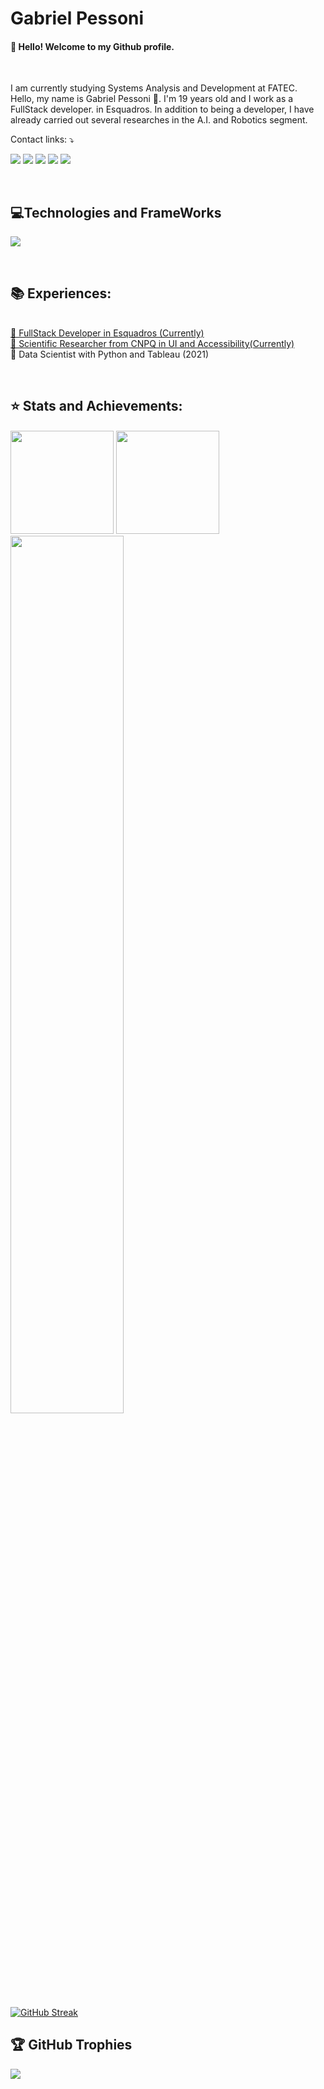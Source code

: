<link rel="stylesheet" href="https://cdn.jsdelivr.net/gh/devicons/devicon@v2.15.1/devicon.min.css">

<h1 >
  Gabriel Pessoni
</h1>
  
  
<h4 > 
  👋 Hello! Welcome to my Github profile. 
</h4>

<br>

<p > 
I am currently studying Systems Analysis and Development at FATEC.
<br>
Hello, my name is Gabriel Pessoni 🖖.
I'm 19 years old and I work as a FullStack developer. in Esquadros. In addition to being a developer, I have already carried out several researches in the A.I. and Robotics segment.
</p>

<p >
  Contact links: ⤵️
</p>

<p >
  <a href="https://br.linkedin.com/in/gabriel-pessoni?trk=public_profile_browsemap">
  <img src="https://img.shields.io/badge/LinkedIn-0077B5?style=for-the-badge&logo=linkedin&logoColor=white"/></a>
  <a href="https://mail.google.com/mail/u/0/#inbox?compose=GTvVlcSHwsJWHqHhPsCMkDSPkhjdCTnMcZMqBNzkKSNHrkkgxFKXqgbrgmkWdrgzwhkvNnNFgVgKq" alt="Gmail">
  <img src="https://img.shields.io/badge/Gmail-D14836?style=for-the-badge&logo=gmail&logoColor=white" /></a>
  <a href="https://api.whatsapp.com/send?phone=5516999980213&text=Gabriel%20Pessoni%20(Desenvolvedor FullStack)" alt="WhatsApp">
  <img src="https://img.shields.io/badge/WhatsApp-25D366?style=for-the-badge&logo=whatsapp&logoColor=white"/></a>
  <a href="https://www.facebook.com/profile.php?id=100009137994367" alt="Facebook">
  <img src="https://img.shields.io/badge/Facebook-1877F2?style=for-the-badge&logo=facebook&logoColor=white"/></a>
  <a href="https://www.instagram.com/mateus_ranzani/" alt="Instagram">
  <img src="[https://img.shields.io/badge/Instagram-E4405F?style=for-the-badge&logo=instagram&logoColor=white](https://e7.pngegg.com/pngimages/46/626/png-clipart-c-logo-the-c-programming-language-computer-icons-computer-programming-source-code-programming-miscellaneous-template-thumbnail.png"/></a>
</p> 
<br>
  <h2 >💻Technologies and FrameWorks</h2>
<p>
    <img src="https://skillicons.dev/icons?i=arduino,raspberrypi,gamemakerstudio,html,css,sass,tailwind,js,react,ts,nodejs,express,python,java,git,postgres,mysql,aws,vercel,heroku,linux,vscode&theme=light&perline=10" />
</p>

<br>
<h2 >📚 Experiences:</h2>
<p >
<a href="https://esquadros.com.br/"> <br>📌 FullStack Developer in Esquadros (Currently) </a>
  <a href="https://www.gov.br/cnpq/pt-br"> <br>📌 Scientific Researcher from CNPQ in UI and Accessibility(Currently) </a>
<a> <br>📌 Data Scientist with Python and Tableau (2021)</a>
</p>
<br>
<h2 >⭐ Stats and Achievements:</h2>
  <img src="https://user-images.githubusercontent.com/73097560/115834477-dbab4500-a447-11eb-908a-139a6edaec5c.gif" width="1px"> 
<br>  
  <td width="50%" >
     <img height="165em" src="https://github-readme-stats.vercel.app/api?username=gpessoni&show_icons=true&theme=radical&include_all_commits=false&count_private=true"/>
  </td>
  <td width="50%" align="center">
    <img height="165em" src="https://github-readme-stats.vercel.app/api/top-langs/?username=gpessoni&layout=compact&langs_count=7&theme=radical"/>
  </td>
  <image width="60%" src="https://github-profile-summary-cards.vercel.app/api/cards/profile-details?username=gpessoni&theme=radical"/>

[![GitHub Streak](https://streak-stats.demolab.com?user=gpessoni&theme=radical&hide_border=true&border_radius=4&locale=pt_BR)](https://git.io/streak-stats)



## 🏆 GitHub Trophies
![](https://github-profile-trophy.vercel.app/?username=gpessoni&theme=radical&no-frame=false&no-bg=true&margin-w=4)


